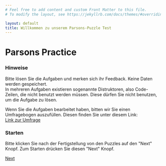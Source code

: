 ```yaml
---
# Feel free to add content and custom Front Matter to this file.
# To modify the layout, see https://jekyllrb.com/docs/themes/#overriding-theme-defaults

layout: default
title: Willkommen zu unserem Parsons-Puzzle Test
---
```


# Parsons Practice

### Hinweise

Bitte lösen Sie die Aufgaben und merken sich ihr Feedback. Keine Daten werden gespeichert.  
In mehreren Aufgaben existieren sogenannte Distruktoren, also Code-Zeilen, die nicht benutzt werden müssen. Diese dürfen Sie nicht benutzen, um die Aufgabe zu lösen.  
  
Wenn Sie die Aufgaben bearbeitet haben, bitten wir Sie einen Umfragebogen auszufüllen. Diesen finden Sie unter diesem Link:  
[Link zur Umfrage](https://docs.google.com/forms/d/e/1FAIpQLSc2vtfs_-Feb__K-JF7wEhlMAsUzS3SJd_LM2HG5qXnYTzmOw/viewform?usp=dialog)

### Starten

Bitte klicken Sie nach der Fertigstellung von den Puzzles auf den "Next" Knopf. Zum Starten drücken Sie diesen "Next" Knopf.

[Next](./parsons/aufg1.html)
